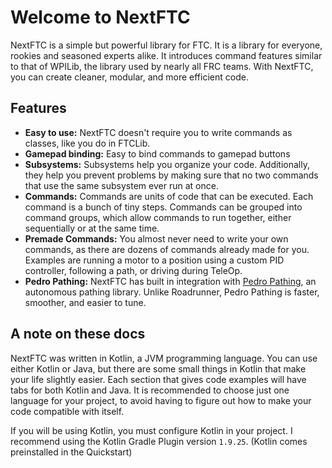 # Welcome to NextFTC

NextFTC is a simple but powerful library for FTC. It is a library for everyone, rookies and seasoned experts alike. It introduces command features similar to that of WPILib, the library used by nearly all FRC teams. With NextFTC, you can create cleaner, modular, and more efficient code.

## Features

-   **Easy to use:** NextFTC doesn't require you to write commands as classes, like you do in FTCLib.
-   **Gamepad binding:** Easy to bind commands to gamepad buttons
-   **Subsystems:** Subsystems help you organize your code. Additionally, they help you prevent problems by making sure that no two commands that use the same subsystem ever run at once.
-   **Commands:** Commands are units of code that can be executed. Each command is a bunch of tiny steps. Commands can be grouped into command groups, which allow commands to run together, either sequentially or at the same time.
-   **Premade Commands:** You almost never need to write your own commands, as there are dozens of commands already made for you. Examples are running a motor to a position using a custom PID controller, following a path, or driving during TeleOp.
-   **Pedro Pathing:** NextFTC has built in integration with [Pedro Pathing](https://pedropathing.com), an autonomous pathing library. Unlike Roadrunner, Pedro Pathing is faster, smoother, and easier to tune.

## A note on these docs

NextFTC was written in Kotlin, a JVM programming language. You can use either Kotlin or Java, but there are some small things in Kotlin that make your life slightly easier. Each section that gives code examples will have tabs for both Kotlin and Java. It is recommended to choose just one language for your project, to avoid having to figure out how to make your code compatible with itself.

If you will be using Kotlin, you must configure Kotlin in your project. I recommend using the Kotlin Gradle Plugin version `1.9.25`. (Kotlin comes preinstalled in the Quickstart)